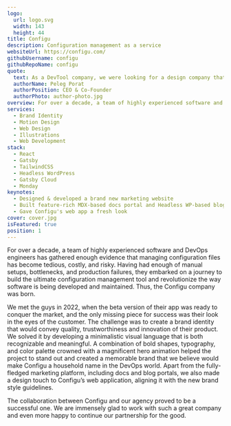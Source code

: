 ```yaml
---
logo:
  url: logo.svg
  width: 143
  height: 44
title: Configu
description: Configuration management as a service
websiteUrl: https://configu.com/
githubUsername: configu
githubRepoName: configu
quote:
  text: As a DevTool company, we were looking for a design company that understands developers and can create a brand that would captivate their attention. Working with Pixel Point was a pleasure from the very beginning. They have high standards and know how to deliver quality products quickly.
  authorName: Peleg Porat
  authorPosition: CEO & Co-Founder
  authorPhoto: author-photo.jpg
overview: For over a decade, a team of highly experienced software and DevOps engineers has gathered enough evidence that managing configuration files has become tedious, costly, and risky. Having had enough of manual setups, bottlenecks, and production failures, they embarked on a journey to build the ultimate configuration management tool and revolutionize the way software is being developed and maintained. Thus, the Configu company was born.
services:
  - Brand Identity
  - Motion Design
  - Web Design
  - Illustrations
  - Web Development
stack:
  - React
  - Gatsby
  - TailwindCSS
  - Headless WordPress
  - Gatsby Cloud
  - Monday
keynotes:
  - Designed & developed a brand new marketing website
  - Built feature-rich MDX-based docs portal and Headless WP-based blog platform
  - Gave Configu's web app a fresh look
cover: cover.jpg
isFeatured: true
position: 1
---
```


For over a decade, a team of highly experienced software and DevOps engineers has gathered enough evidence that managing configuration files has become tedious, costly, and risky. Having had enough of manual setups, bottlenecks, and production failures, they embarked on a journey to build the ultimate configuration management tool and revolutionize the way software is being developed and maintained. Thus, the Configu company was born.

We met the guys in 2022, when the beta version of their app was ready to conquer the market, and the only missing piece for success was their look in the eyes of the customer. The challenge was to create a brand identity that would convey quality, trustworthiness and innovation of their product. We solved it by developing a minimalistic visual language that is both recognizable and meaningful. A combination of bold shapes, typography, and color palette crowned with a magnificent hero animation helped the project to stand out and created a memorable brand that we believe would make Configu a household name in the DevOps world. Apart from the fully-fledged marketing platform, including docs and blog portals, we also made a design touch to Configu’s web application, aligning it with the new brand style guidelines.

The collaboration between Configu and our agency proved to be a successful one. We are immensely glad to work with such a great company and even more happy to continue our partnership for the good.
